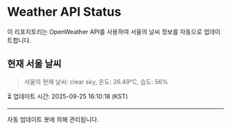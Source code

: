 
# Weather API Status

이 리포지토리는 OpenWeather API를 사용하여 서울의 날씨 정보를 자동으로 업데이트합니다.

## 현재 서울 날씨
> 서울의 현재 날씨: clear sky, 온도: 26.49°C, 습도: 56%

⏳ 업데이트 시간: 2025-09-25 16:10:18 (KST)

---
자동 업데이트 봇에 의해 관리됩니다.
